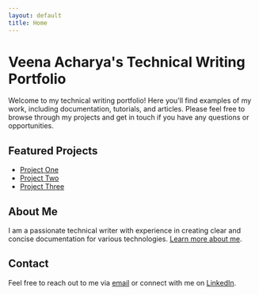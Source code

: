 ```yaml
---
layout: default
title: Home
---
```


# Veena Acharya's Technical Writing Portfolio

Welcome to my technical writing portfolio! Here you'll find examples of my work, including documentation, tutorials, and articles. Please feel free to browse through my projects and get in touch if you have any questions or opportunities.

## Featured Projects

- [Project One](projects/project-one.md)
- [Project Two](projects/project-two.md)
- [Project Three](projects/project-three.md)

## About Me

I am a passionate technical writer with experience in creating clear and concise documentation for various technologies. [Learn more about me](about.md).

## Contact

Feel free to reach out to me via [email](mailto:acharya.veena14@gmail.com) or connect with me on [LinkedIn](https://www.linkedin.com/in/veenaacharya/).

